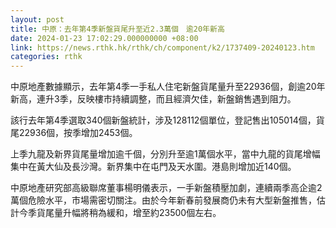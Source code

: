 ```yaml
---
layout: post
title: 中原：去年第4季新盤貨尾升至近2.3萬個　逾20年新高
date: 2024-01-23 17:02:29.000000000 +08:00
link: https://news.rthk.hk/rthk/ch/component/k2/1737409-20240123.htm
categories: rthk
---
```


中原地產數據顯示，去年第4季一手私人住宅新盤貨尾量升至22936個，創逾20年新高，連升3季，反映樓市持續調整，而且經濟欠佳，新盤銷售遇到阻力。

該行去年第4季選取340個新盤統計，涉及128112個單位，登記售出105014個，貨尾22936個，按季增加2453個。

上季九龍及新界貨尾量增加逾千個，分別升至逾1萬個水平，當中九龍的貨尾增幅集中在黃大仙及長沙灣。新界集中在屯門及天水圍。港島則增加近140個。

中原地產研究部高級聯席董事楊明儀表示，一手新盤積壓加劇，連續兩季高企逾2萬個危險水平，市場需密切關注。由於今年新春前發展商仍未有大型新盤推售，估計今季貨尾量升幅將稍為緩和，增至約23500個左右。
